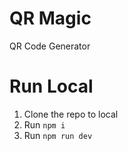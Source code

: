 # QR Magic

QR Code Generator

# Run Local

1. Clone the repo to local
2. Run `npm i`
3. Run `npm run dev`